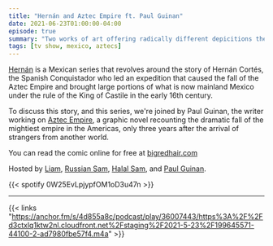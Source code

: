 ```yaml
---
title: "Hernán and Aztec Empire ft. Paul Guinan"
date: 2021-06-23T01:00:00-04:00
episode: true
summary: "Two works of art offering radically different depicitions the dramatic fall of the mightiest empire in the Americas."
tags: [tv show, mexico, aztecs]
---
```


[Hernán](https://www.imdb.com/title/tt9645942/) is a Mexican series that revolves around the story of Hernán Cortés, the Spanish Conquistador who led an expedition that caused the fall of the Aztec Empire and brought large portions of what is now mainland Mexico under the rule of the King of Castile in the early 16th century.

To discuss this story, and this series, we're joined by Paul Guinan, the writer working on [Aztec Empire](https://www.bigredhair.com/books/aztec-empire/about/), a graphic novel recounting the dramatic fall of the mightiest empire in the Americas, only three years after the arrival of strangers from another world.

You can read the comic online for free at [bigredhair.com](https://www.bigredhair.com/books/aztec-empire/about/)

Hosted by [Liam](https://twitter.com/LegoRacers2), [Russian Sam](https://twitter.com/FillerHandle12), [Halal Sam](https://twitter.com/halaljew), and [Paul Guinan](https://twitter.com/AztecEmpire1520).

{{< spotify 0W25EvLpjypfOM1oD3u47n >}}

---

{{< links "https://anchor.fm/s/4d855a8c/podcast/play/36007443/https%3A%2F%2Fd3ctxlq1ktw2nl.cloudfront.net%2Fstaging%2F2021-5-23%2F199645571-44100-2-ad7980fbe57f4.m4a" >}}
